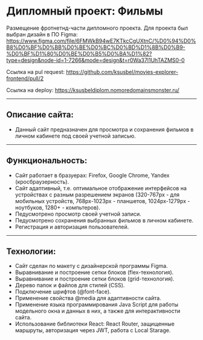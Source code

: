 # Дипломный проект: Фильмы

Размещение фротнетнд-части дипломного проекта.
Для проекта был выбран дизайн в ПО Figma: https://www.figma.com/file/6FMWkB94wE7KTkcCgUXtnC/%D0%94%D0%B8%D0%BF%D0%BB%D0%BE%D0%BC%D0%BD%D1%8B%D0%B9-%D0%BF%D1%80%D0%BE%D0%B5%D0%BA%D1%82?type=design&node-id=1-7266&mode=design&t=r0Wa37l1UhTAZMS0-0

Cсылка на pul request: https://github.com/ksusbel/movies-explorer-frontend/pull/2

Ссылка на deploy: https://ksusbeldiplom.nomoredomainsmonster.ru/
___________________________
## Описание сайта:
* Данный сайт предназначен для просмотра и сохранения фильмов в личном кабинете под своей учетной записью.

___________________________
## Функциональность:
* Сайт работает в бразуерах: Firefox, Google Chrome, Yandex (кросбраузерность).
* Сайт адаптивный, т.е. оптимальное отображение интерфейсов на устройствах с разным разрешением экранов (320-767px - для мобильных устройств, 768px-1023px - планшетов, 1024px-1279px - ноутбуков, 1280+ - компьтеров).
* Педусмотрено просмотр своей учетной записи.
* Педусмотрено сохранения выбранных фильмов в личном кабинете.
* Регистрация и авторизация пользователей.

___________________________
## Технологии:
* Сайт сделан по макету с дизайнерской программы Figma.
* Выравнивание и построение сетки блоков (flex-технология).
* Выравнивание и построение сетки блоков (grid-технология).
* Дерево папок и файлов для стилей (CSS).
* Подключение шрифтов (@font-face).
* Применение свойства @media для адаптивности сайта.
* Применение языка программирования Java Script для работы модельного окна и данных в них, а также для интерактивности сайта.
* Использование библиотеки React: React Router, защищенные маршруты, авторизация через JWT, работа с Local Starage.